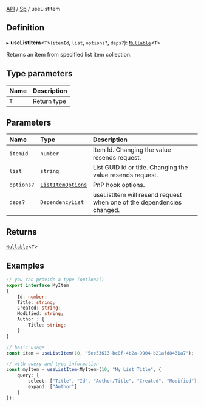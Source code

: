 [API](../index.md) / [Sp](../index.md#sp) / useListItem

## Definition

▸ **useListItem**<`T`\>(`itemId`, `list`, `options?`, `deps?`): [`Nullable`](../Types/NullableT.md)<`T`\>

Returns an item from specified list item collection.

## Type parameters

| Name | Description |
| :------ | :------ |
| `T` | Return type |

## Parameters

| Name | Type | Description |
| :------ | :------ | :------ |
| `itemId` | `number` | Item Id. Changing the value resends request. |
| `list` | `string` | List GUID id or title. Changing the value resends request. |
| `options?` | [`ListItemOptions`](../Interfaces/ListItemOptions.md) | PnP hook options. |
| `deps?` | `DependencyList` | useListItem will resend request when one of the dependencies changed. |

## Returns

[`Nullable`](../Types/NullableT.md)<`T`\>

## Examples

```typescript
// you can provide a type (optional)
export interface MyItem
{
	Id: number;
	Title: string;
	Created: string;
	Modified: string;
	Author : {
		Title: string;
	}
}

// basic usage
const item = useListItem(10, "5ee53613-bc0f-4b2a-9904-b21afd8431a7");

// with query and type information
const myItem = useListItem<MyItem>(10, "My List Title", {
	query: {
		select: ["Title", "Id", "Author/Title", "Created", "Modified"],
		expand: ["Author"]
	}
});
```
